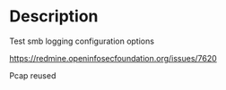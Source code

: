 # Description

Test smb logging configuration options

https://redmine.openinfosecfoundation.org/issues/7620

Pcap reused
